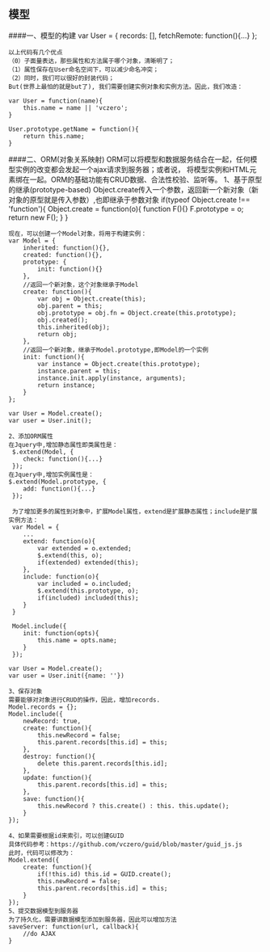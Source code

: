 模型
-------------
####一、模型的构建
	var User = {
		records: [],
		fetchRemote: function(){...}
	};
	
	以上代码有几个优点
	（0）子面量表达，那些属性和方法属于哪个对象，清晰明了；
	（1）属性保存在User命名空间下，可以减少命名冲突；
    （2）同时，我们可以很好的封装代码；
    But(世界上最怕的就是but了), 我们需要创建实例对象和实例方法。因此，我们改造：
    
    var User = function(name){
    	this.name = name || 'vczero';
    }
    
    User.prototype.getName = function(){
    	return this.name;
    }
    
####二、ORM(对象关系映射)
    ORM可以将模型和数据服务结合在一起，任何模型实例的改变都会发起一个ajax请求到服务器；或者说，
    将模型实例和HTML元素绑在一起。ORM的基础功能有CRUD数据、合法性校验、监听等。
    1、基于原型的继承(prototype-based)
    Object.create传入一个参数，返回新一个新对象（新对象的原型就是传入参数）,也即继承于参数对象
	if(typeof Object.create !== 'function'){
		Object.create = function(o){
			function F(){}
			F.prototype = o;
			return new F();
		}
	}
		
	现在，可以创建一个Model对象，将用于构建实例：
	var Model = {
		inherited: function(){},
		created: function(){},
		prototype: {
			init: function(){}
		},
		//返回一个新对象，这个对象继承于Model
		create: function(){
			var obj = Object.create(this);
			obj.parent = this;
			obj.prototype = obj.fn = Object.create(this.prototype);
			obj.created();
			this.inherited(obj);
			return obj;
		},
		//返回一个新对象，继承于Model.prototype,即Model的一个实例
		init: function(){
			var instance = Object.create(this.prototype);
			instance.parent = this;
			instance.init.apply(instance, arguments);
			return instance;
		}
	};
	
	var User = Model.create();
	var user = User.init();
	
	2、添加ORM属性
	在Jquery中,增加静态属性即类属性是：
	 $.extend(Model, {
	 	check: function(){...}
	 });
	在Jquery中,增加实例属性是： 
	$.extend(Model.prototype, {
	 	add: function(){...}
	 });
	 
	 为了增加更多的属性到对象中，扩展Model属性，extend是扩展静态属性；include是扩展实例方法：
	 var Model = {
	 	...
	 	extend: function(o){
	 		var extended = o.extended;
	 		$.extend(this, o);
	 		if(extended) extended(this);
	 	},
	 	include: function(o){
	 		var included = o.included;
	 		$.extend(this.prototype, o);
	 		if(included) included(this);
	 	}
	 }
	 
	 Model.include({
	 	init: function(opts){
	 		this.name = opts.name;
	 	}
	 });
	 
	var User = Model.create();
	var user = User.init({name: ''})
	
	3、保存对象
	需要能够对对象进行CRUD的操作，因此，增加records.
	Model.records = {};
	Model.include({
		newRecord: true,
		create: function(){
			this.newRecord = false;
			this.parent.records[this.id] = this;
		},
		destroy: function(){
			delete this.parent.records[this.id];
		},
		update: function(){
			this.parent.records[this.id] = this;
		},
		save: function(){
			this.newRecord ? this.create() : this. this.update();
		}
	});
	
	4、如果需要根据id来索引，可以创建GUID
	具体代码参考：https://github.com/vczero/guid/blob/master/guid_js.js
	此时，代码可以修改为：
	Model.extend({
		create: function(){
			if(!this.id) this.id = GUID.create();
			this.newRecord = false;
			this.parent.records[this.id] = this;
		}
	});
	5、提交数据模型到服务器
	为了持久化，需要讲数据模型添加到服务器，因此可以增加方法
	saveServer: function(url, callback){
		//do AJAX
	}
	
	
	
	
	
	
	
	
	
	
	
